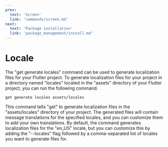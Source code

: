 ```yaml
---
prev:
  text: 'Screen'
  link: 'commands/screen.md'
next:
  text: 'Package installation'
  link: 'package_management/install.md'
---
```


# Locale

The "get generate locales" command can be used to generate localization files for your Flutter project. To generate localization files for your project in a directory named "locales" located in the "assets" directory of your Flutter project, you can run the following command.

```shell
get generate locales assets/locales
```

This command tells "get" to generate localization files in the "assets/locales" directory of your project. The generated files will contain message translations for the specified locales, and you can customize them to add your own translations. By default, the command generates localization files for the "en_US" locale, but you can customize this by adding the "--locales" flag followed by a comma-separated list of locales you want to generate files for.
